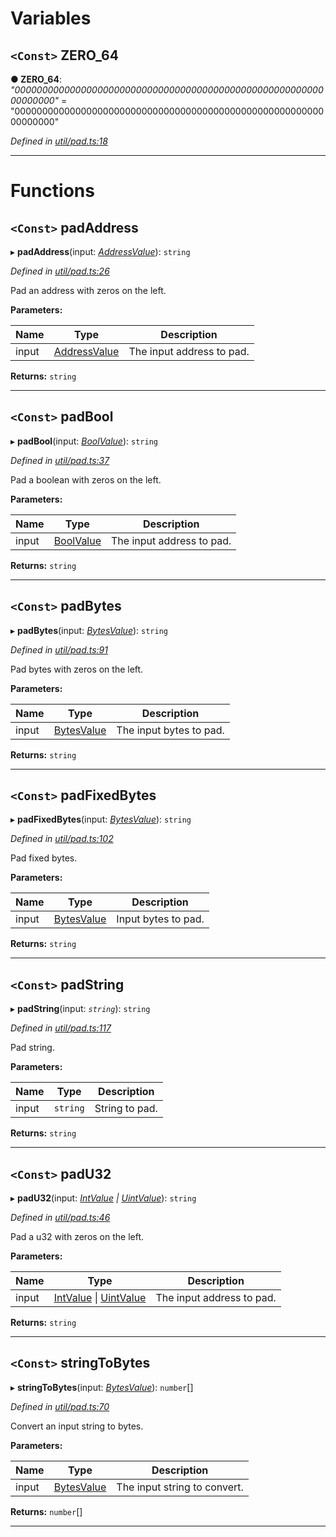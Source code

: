 

# Variables

<a id="zero_64"></a>

## `<Const>` ZERO_64

**● ZERO_64**: *"0000000000000000000000000000000000000000000000000000000000000000"* = "0000000000000000000000000000000000000000000000000000000000000000"

*Defined in [util/pad.ts:18](https://github.com/paritytech/js-libs/blob/9a82e16/packages/abi/src/util/pad.ts#L18)*

___

# Functions

<a id="padaddress"></a>

## `<Const>` padAddress

▸ **padAddress**(input: *[AddressValue](_types_.md#addressvalue)*): `string`

*Defined in [util/pad.ts:26](https://github.com/paritytech/js-libs/blob/9a82e16/packages/abi/src/util/pad.ts#L26)*

Pad an address with zeros on the left.

**Parameters:**

| Name | Type | Description |
| ------ | ------ | ------ |
| input | [AddressValue](_types_.md#addressvalue) |  The input address to pad. |

**Returns:** `string`

___
<a id="padbool"></a>

## `<Const>` padBool

▸ **padBool**(input: *[BoolValue](_types_.md#boolvalue)*): `string`

*Defined in [util/pad.ts:37](https://github.com/paritytech/js-libs/blob/9a82e16/packages/abi/src/util/pad.ts#L37)*

Pad a boolean with zeros on the left.

**Parameters:**

| Name | Type | Description |
| ------ | ------ | ------ |
| input | [BoolValue](_types_.md#boolvalue) |  The input address to pad. |

**Returns:** `string`

___
<a id="padbytes"></a>

## `<Const>` padBytes

▸ **padBytes**(input: *[BytesValue](_types_.md#bytesvalue)*): `string`

*Defined in [util/pad.ts:91](https://github.com/paritytech/js-libs/blob/9a82e16/packages/abi/src/util/pad.ts#L91)*

Pad bytes with zeros on the left.

**Parameters:**

| Name | Type | Description |
| ------ | ------ | ------ |
| input | [BytesValue](_types_.md#bytesvalue) |  The input bytes to pad. |

**Returns:** `string`

___
<a id="padfixedbytes"></a>

## `<Const>` padFixedBytes

▸ **padFixedBytes**(input: *[BytesValue](_types_.md#bytesvalue)*): `string`

*Defined in [util/pad.ts:102](https://github.com/paritytech/js-libs/blob/9a82e16/packages/abi/src/util/pad.ts#L102)*

Pad fixed bytes.

**Parameters:**

| Name | Type | Description |
| ------ | ------ | ------ |
| input | [BytesValue](_types_.md#bytesvalue) |  Input bytes to pad. |

**Returns:** `string`

___
<a id="padstring"></a>

## `<Const>` padString

▸ **padString**(input: *`string`*): `string`

*Defined in [util/pad.ts:117](https://github.com/paritytech/js-libs/blob/9a82e16/packages/abi/src/util/pad.ts#L117)*

Pad string.

**Parameters:**

| Name | Type | Description |
| ------ | ------ | ------ |
| input | `string` |  String to pad. |

**Returns:** `string`

___
<a id="padu32"></a>

## `<Const>` padU32

▸ **padU32**(input: *[IntValue](_types_.md#intvalue) \| [UintValue](_types_.md#uintvalue)*): `string`

*Defined in [util/pad.ts:46](https://github.com/paritytech/js-libs/blob/9a82e16/packages/abi/src/util/pad.ts#L46)*

Pad a u32 with zeros on the left.

**Parameters:**

| Name | Type | Description |
| ------ | ------ | ------ |
| input | [IntValue](_types_.md#intvalue) \| [UintValue](_types_.md#uintvalue) |  The input address to pad. |

**Returns:** `string`

___
<a id="stringtobytes"></a>

## `<Const>` stringToBytes

▸ **stringToBytes**(input: *[BytesValue](_types_.md#bytesvalue)*): `number`[]

*Defined in [util/pad.ts:70](https://github.com/paritytech/js-libs/blob/9a82e16/packages/abi/src/util/pad.ts#L70)*

Convert an input string to bytes.

**Parameters:**

| Name | Type | Description |
| ------ | ------ | ------ |
| input | [BytesValue](_types_.md#bytesvalue) |  The input string to convert. |

**Returns:** `number`[]

___

